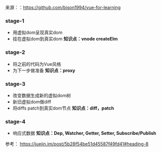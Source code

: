 来源：：https://github.com/bison1994/vue-for-learning
### stage-1
- 用虚拟dom呈现真实dom
- 挂在虚拟dom到真实dom
**知识点：vnode createElm**

### stage-2
- 将之前的代码为Vue风格
- 为下一步做准备
**知识点：proxy**

### stage-3
- 改变数据生成新的虚拟dom树
- 新旧虚拟dom做diff
- 将diffs patch到真实dom节点
**知识点：diff，patch**

### stage-4
- 响应式数据
**知识点：Dep, Watcher, Getter, Setter, Subscribe/Publish**

参考：
    https://juejin.im/post/5b28f54be51d45587f49fd41#heading-8